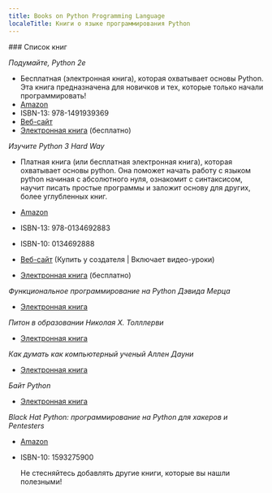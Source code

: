 ```yaml
---
title: Books on Python Programming Language
localeTitle: Книги о языке программирования Python
---
```

\### Список книг

_Подумайте, Python 2e_

*   Бесплатная (электронная книга), которая охватывает основы Python. Эта книга предназначена для новичков и тех, которые только начали программировать!
*   [Amazon](https://www.amazon.com/gp/product/1491939362/ref=as_li_qf_sp_asin_il_tl?ie=UTF8&camp=1789&creative=9325&creativeASIN=1491939362&linkCode=as2&tag=greenteapre01-20&linkId=XCU5FNNNMXRHDD7X)
*   ISBN-13: 978-1491939369
*   [Веб-сайт](http://greenteapress.com/wp/think-python-2e/)
*   [Электронная книга](http://greenteapress.com/thinkpython2/html/index.html) (бесплатно)

_Изучите Python 3 Hard Way_

*   Платная книга (или бесплатная электронная книга), которая охватывает основы python. Она поможет начать работу с языком python начиная с абсолютного нуля, ознакомит с синтаксисом, научит писать простые программы и заложит основу для других, более углубленных книг.
    
*   [Amazon](https://www.amazon.com/Learn-Python-Hard-Way-Introduction/dp/0134692888)
*   ISBN-13: 978-0134692883
*   ISBN-10: 0134692888
*   [Веб-сайт](https://learnpythonthehardway.org/) (Купить у создателя | Включает видео-уроки)
*   [Электронная книга](https://learnpythonthehardway.org/python3/) (бесплатно)
    
_Функциональное программирование на Python Дэвида Мерца_

*   [Электронная книга](https://www.oreilly.com/programming/free/files/functional-programming-python.pdf)
    
_Питон в образовании Николая Х. Толллерви_

*   [Электронная книга](https://www.oreilly.com/programming/free/files/python-in-education.pdf)
    
_Как думать как компьютерный ученый Аллен Дауни_

*   [Электронная книга](http://greenteapress.com/thinkpython/thinkpython.pdf)
    
_Байт Python_

*   [Электронная книга](https://python.swaroopch.com)
    

_Black Hat Python: программирование на Python для хакеров и Pentesters_

*   [Amazon](https://amazon.com/Black-Hat-Python-Programming-Pentesters/dp/1593275900/)
    
*   ISBN-10: 1593275900
    
    Не стесняйтесь добавлять другие книги, которые вы нашли полезными!
